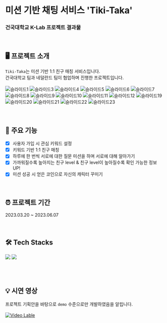 # 미션 기반 채팅 서비스 'Tiki-Taka'

### 건국대학교 K-Lab 프로젝트 결과물

<br>

## 🖥️ 프로젝트 소개
`Tiki-Taka`는 미션 기반 1:1 친구 매칭 서비스입니다. <br>
건국대학교 팀과 네덜란드 팀이 협업하며 진행한 프로젝트입니다. <br><br>
![슬라이드1](https://github.com/Tiki-Taka-CTRL/Tiki-Taka/assets/80433455/e2484bd4-6c93-49d6-8242-dd908ad37576)
![슬라이드3](https://github.com/Tiki-Taka-CTRL/Tiki-Taka/assets/80433455/bff0c68e-bac9-4039-8b2a-cb7873b190cb)
![슬라이드4](https://github.com/Tiki-Taka-CTRL/Tiki-Taka/assets/80433455/44c1b613-3726-4f80-83ac-6b2251e88222)
![슬라이드5](https://github.com/Tiki-Taka-CTRL/Tiki-Taka/assets/80433455/ab670ce1-0534-4f7e-9e0f-4eff87b0aaa8)
![슬라이드6](https://github.com/Tiki-Taka-CTRL/Tiki-Taka/assets/80433455/5e22ffe6-0d51-4f16-a505-9ad9e68dbd5e)
![슬라이드7](https://github.com/Tiki-Taka-CTRL/Tiki-Taka/assets/80433455/7864947d-30a7-42b8-af20-7163b15a7fee)
![슬라이드8](https://github.com/Tiki-Taka-CTRL/Tiki-Taka/assets/80433455/d38792f0-ce1c-40d5-9b23-67ffd7754dd7)
![슬라이드9](https://github.com/Tiki-Taka-CTRL/Tiki-Taka/assets/80433455/23aa7138-f0cc-4161-842a-ef4c00ab14e0)
![슬라이드10](https://github.com/Tiki-Taka-CTRL/Tiki-Taka/assets/80433455/267d9dd5-3d5f-4e9a-bf89-729d373ec1d8)
![슬라이드11](https://github.com/Tiki-Taka-CTRL/Tiki-Taka/assets/80433455/a1732223-5c03-4d93-a3ff-1a69958f1c54)
![슬라이드12](https://github.com/Tiki-Taka-CTRL/Tiki-Taka/assets/80433455/70fc8917-52c0-4676-b165-1f86cb0b2e8c)
![슬라이드19](https://github.com/Tiki-Taka-CTRL/Tiki-Taka/assets/80433455/e8f91b6a-ca0d-4168-8f02-726eb09075ac)
![슬라이드20](https://github.com/Tiki-Taka-CTRL/Tiki-Taka/assets/80433455/389cdde1-d24d-4453-94a5-54f61e308534)
![슬라이드21](https://github.com/Tiki-Taka-CTRL/Tiki-Taka/assets/80433455/287c3162-729e-45ab-9286-661e98b752f7)
![슬라이드22](https://github.com/Tiki-Taka-CTRL/Tiki-Taka/assets/80433455/de5ac561-6096-412b-9b0b-74cf18513ca6)
![슬라이드23](https://github.com/Tiki-Taka-CTRL/Tiki-Taka/assets/80433455/23ccf810-fc64-438e-9d81-0a075b38205f)
<br><br><br>

## 📌 주요 기능
- [x] 사용자 가입 시 관심 키워드 설정
- [x] 키워드 기반 1:1 친구 매칭
- [x] 하루에 한 번씩 서로에 대한 질문 미션을 하며 서로에 대해 알아가기
- [x] 가까워질수록 높아지는 친구 level & 친구 level이 높아질수록 확인 가능한 정보 UP!
- [x] 미션 성공 시 얻은 코인으로 자신의 캐릭터 꾸미기
<br><br><br>

## ⏰ 프로젝트 기간
2023.03.20 ~ 2023.06.07
<br><br><br>

## 🛠️ Tech Stacks
<div>
  <img src="https://img.shields.io/badge/kotlin-7F52FF?style=for-the-badge&logo=kotlin&logoColor=white">
  <img src="https://img.shields.io/badge/firebase-FFCA28?style=for-the-badge&logo=firebase&logoColor=white">
</div>
<br><br><br>

## 💡 시연 영상
프로젝트 기획안을 바탕으로 `demo` 수준으로만 개발하였음을 알립니다. <br><br>
[![Video Lable](http://img.youtube.com/vi/Yr-xqPiXv5w/0.jpg)](https://youtu.be/Yr-xqPiXv5w?si=4eWN7XclpZDs71mW)
